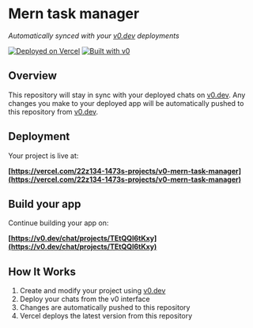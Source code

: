 # Mern task manager

*Automatically synced with your [v0.dev](https://v0.dev) deployments*

[![Deployed on Vercel](https://img.shields.io/badge/Deployed%20on-Vercel-black?style=for-the-badge&logo=vercel)](https://vercel.com/22z134-1473s-projects/v0-mern-task-manager)
[![Built with v0](https://img.shields.io/badge/Built%20with-v0.dev-black?style=for-the-badge)](https://v0.dev/chat/projects/TEtQQl6tKxy)

## Overview

This repository will stay in sync with your deployed chats on [v0.dev](https://v0.dev).
Any changes you make to your deployed app will be automatically pushed to this repository from [v0.dev](https://v0.dev).

## Deployment

Your project is live at:

**[https://vercel.com/22z134-1473s-projects/v0-mern-task-manager](https://vercel.com/22z134-1473s-projects/v0-mern-task-manager)**

## Build your app

Continue building your app on:

**[https://v0.dev/chat/projects/TEtQQl6tKxy](https://v0.dev/chat/projects/TEtQQl6tKxy)**

## How It Works

1. Create and modify your project using [v0.dev](https://v0.dev)
2. Deploy your chats from the v0 interface
3. Changes are automatically pushed to this repository
4. Vercel deploys the latest version from this repository